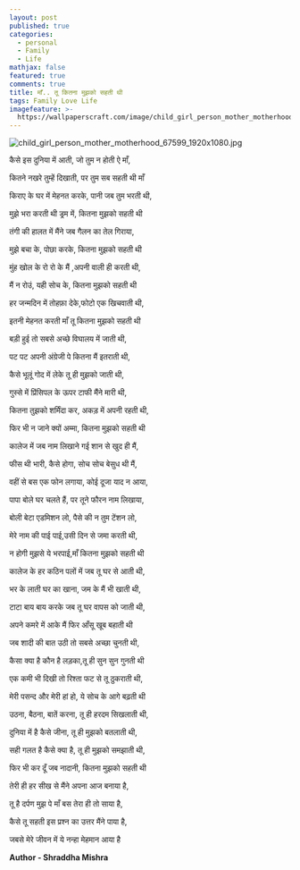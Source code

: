 ```yaml
---
layout: post
published: true
categories:
  - personal
  - Family
  - Life
mathjax: false
featured: true
comments: true
title: माँ.. तू कितना मुझको सहती थी
tags: Family Love Life
imagefeature: >-
  https://wallpaperscraft.com/image/child_girl_person_mother_motherhood_67599_1920x1080.jpg
---
```

![child_girl_person_mother_motherhood_67599_1920x1080.jpg]({{site.baseurl}}/images/child_girl_person_mother_motherhood_67599_1920x1080.jpg)


कैसे इस दुनिया में आती, जो तुम न होती ऐ माँ, 

कितने नखरे तुम्हें दिखाती, पर तुम सब सहती थी माँ

किराए के घर में मेहनत करके, पानी जब तुम भरती थी, 

मुझे भरा करती थी ड्रम में, कितना मुझको सहती थी

तंगी की हालत में मैंने जब गैलन का तेल गिराया, 

मुझे बचा के, पोछा करके, कितना मुझको सहती थी 

मुंह खोल के रो रो के मैं ,अपनी वाली ही करती थी, 

मैं न रोउं, यही सोच के, कितना मुझको सहती थी 

हर जन्मदिन में तोहफ़ा देके,फोटो एक खिचवाती थी, 

इतनी मेहनत करती माँ तू कितना मुझको सहती थी 


बड़ी हुई तो सबसे अच्छे विघालय में जाती थी, 

पट पट अपनी अंग्रेजी पे कितना मैं इतराती थी, 

कैसे भूलूं गोद में लेके तू ही मुझको जाती थी, 

गुस्से में प्रिंसिपल के ऊपर टाफी मैंने मारी थी, 

कितना तुझको शर्मिंदा कर, अकड़ में अपनी रहती थी, 

फिर भी न जाने क्यों अम्मा, कितना मुझको सहती थी 

कालेज में जब नाम लिखाने गई शान से खुद ही मैं, 

फीस थी भारी, कैसे होगा, सोच सोच बेसुध थी मैं, 

वहीं से बस एक फोन लगाया, कोई दूजा याद न आया, 

पापा बोले घर चलते हैं, पर तूने फौरन नाम लिखाया,

बोली बेटा एडमिशन लो, पैसे की न तुम टेंशन लो, 

मेरे नाम की पाई पाई,उसी दिन से जमा करती थी,  

न होगी मुझसे ये भरपाई,माँ कितना मुझको सहती थी

कालेज के हर कठिन पलों में जब तू घर से आती थी, 

भर के लाती घर का खाना, जम के मैं भी खाती थी, 

टाटा बाय बाय करके जब तू घर वापस को जाती थी, 

अपने कमरे में आके मैं फिर आँसू खूब बहाती थी 

जब शादी की बात उठी तो सबसे अच्छा चुनती थी, 

कैसा क्या है कौन है लड़का,तू ही सुन सुन गुनती थी 

एक कमी भी दिखी तो रिश्ता फट से तू ठुकराती थी, 

मेरी पसन्द और मेरी हां हो, ये सोच के आगे बढ़ती थी 

उठना, बैठना, बातें करना, तू ही हरदम सिखलाती थी,

दुनिया में है कैसे जीना, तू ही मुझको बतलाती थी, 

सही गलत है कैसे क्या है, तू ही मुझको समझाती थी, 

फिर भी कर दूँ जब नादानी, कितना मुझको सहती थी 

तेरी ही हर सीख से मैंने अपना आज बनाया है, 

तू है दर्पण मुझ पे माँ बस तेरा ही तो साया है, 

कैसे तू सहती इस प्रश्न का उत्तर मैंने पाया है, 

जबसे मेरे जीवन में ये नन्हा मेहमान आया है 

**Author - Shraddha Mishra**